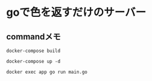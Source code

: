 # goで色を返すだけのサーバー
## commandメモ
```
docker-compose build

```
```
docker-compose up -d
```
```
docker exec app go run main.go
```
